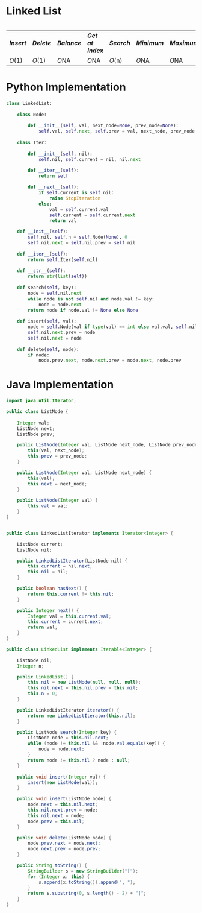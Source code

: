 # Linked List
<table>
    <tr>
        <table>
            <tr>
                <td><strong><i>Insert</i></strong></td>
                <td><strong><i>Delete</i></strong></td>
                <td><strong><i>Balance</i></strong></td>
                <td><strong><i>Get at Index</i></strong></td>
                <td><strong><i>Search</i></strong></td>
                <td><strong><i>Minimum</i></strong></td>
                <td><strong><i>Maximum</i></strong></td>
                <td><strong><i>Space</i></strong></td>
            </tr>
            <tr>
                <td><i>O</i>(1)</td>
                <td><i>O</i>(1)</td>
                <td><i>O</i>NA</td>
                <td><i>O</i>NA</td>
                <td><i>O</i>(n)</td>
                <td><i>O</i>NA</td>
                <td><i>O</i>NA</td>
                <td><i>O</i>NA</td>
            </tr>
        </table>
    </tr>
</table>

# Python Implementation
``` python
class LinkedList:
    
    class Node:
        
        def __init__(self, val, next_node=None, prev_node=None):
            self.val, self.next, self.prev = val, next_node, prev_node
            
    class Iter:
        
        def __init__(self, nil):
            self.nil, self.current = nil, nil.next
    
        def __iter__(self):
            return self

        def __next__(self):
            if self.current is self.nil:
                raise StopIteration
            else:
                val = self.current.val
                self.current = self.current.next
                return val

    def __init__(self):
        self.nil, self.n = self.Node(None), 0
        self.nil.next = self.nil.prev = self.nil
    
    def __iter__(self):
        return self.Iter(self.nil)
        
    def __str__(self):
        return str(list(self))
    
    def search(self, key):
        node = self.nil.next
        while node is not self.nil and node.val != key: 
            node = node.next
        return node if node.val != None else None
    
    def insert(self, val):
        node = self.Node(val if type(val) == int else val.val, self.nil.next, self.nil)
        self.nil.next.prev = node
        self.nil.next = node
    
    def delete(self, node):
        if node:
            node.prev.next, node.next.prev = node.next, node.prev
```

# Java Implementation
``` java
import java.util.Iterator;

public class ListNode {
    
    Integer val;
    ListNode next;
    ListNode prev;

    public ListNode(Integer val, ListNode next_node, ListNode prev_node) {
        this(val, next_node);
        this.prev = prev_node;
    }

    public ListNode(Integer val, ListNode next_node) {
        this(val);
        this.next = next_node;
    }

    public ListNode(Integer val) {
        this.val = val;
    }
}


public class LinkedListIterator implements Iterator<Integer> {

    ListNode current;
    ListNode nil;

    public LinkedListIterator(ListNode nil) {
        this.current = nil.next;
        this.nil = nil;
    }

    public boolean hasNext() {
        return this.current != this.nil;
    }

    public Integer next() {
        Integer val = this.current.val;
        this.current = current.next;
        return val;
    }
}

public class LinkedList implements Iterable<Integer> {

    ListNode nil;
    Integer n;

    public LinkedList() {
        this.nil = new ListNode(null, null, null);
        this.nil.next = this.nil.prev = this.nil;
        this.n = 0;
    }

    public LinkedListIterator iterator() {
        return new LinkedListIterator(this.nil);
    }

    public ListNode search(Integer key) {
        ListNode node = this.nil.next;
        while (node != this.nil && !node.val.equals(key)) {
            node = node.next;
        }
        return node != this.nil ? node : null;
    }

    public void insert(Integer val) {
        insert(new ListNode(val));
    }

    public void insert(ListNode node) {
        node.next = this.nil.next;
        this.nil.next.prev = node;
        this.nil.next = node;
        node.prev = this.nil;
    }

    public void delete(ListNode node) {
        node.prev.next = node.next;
        node.next.prev = node.prev;
    }

    public String toString() {
        StringBuilder s = new StringBuilder("[");
        for (Integer x: this) {
            s.append(x.toString()).append(", ");
        }
        return s.substring(0, s.length() - 2) + "]";
    }
}
```